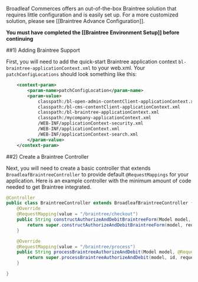 Broadleaf Commerces offers an out-of-the-box Braintree solution that requires little configuration and is easily set up. 
For a more customized solution, please see [[Braintree Advance Configuration]].

**You must have completed the [[Braintree Environment Setup]] before continuing**

##1) Adding Braintree Support

First, you will need to add the quick-start Braintree application context `bl-braintree-applicationContext.xml` to your web.xml.
Your `patchConfigLocations` should look something like this:

```xml
	<context-param>
		<param-name>patchConfigLocation</param-name>
		<param-value>
            classpath:/bl-open-admin-contentClient-applicationContext.xml
            classpath:/bl-cms-contentClient-applicationContext.xml
            classpath:/bl-braintree-applicationContext.xml
            classpath:/mycompany-applicationContext.xml
            /WEB-INF/applicationContext-security.xml
            /WEB-INF/applicationContext.xml
            /WEB-INF/applicationContext-search.xml
        </param-value>
	</context-param>
```

##2) Create a Braintree Controller

Next, you will need to create a basic controller that extends `BroadleafBraintreeController` to provide default `@RequestMappings` for your application.
Here is an example controller with the minimum amount of code needed to get Braintree integrated.

```java
@Controller
public class BraintreeController extends BroadleafBraintreeController {
    @Override
    @RequestMapping(value = "/braintree/checkout")
    public String constructAuthorizeAndDebitBraintreeForm(Model model, HttpServletRequest request) throws PaymentException {
        return super.constructAuthorizeAndDebitBraintreeForm(model, request);
    }

    @Override
    @RequestMapping(value = "/braintree/process")
    public String processBraintreeAuthorizeAndDebit(Model model, @RequestParam String id, HttpServletRequest request) throws CheckoutException, PricingException {
        return super.processBraintreeAuthorizeAndDebit(model, id, request);
    }

}
```


